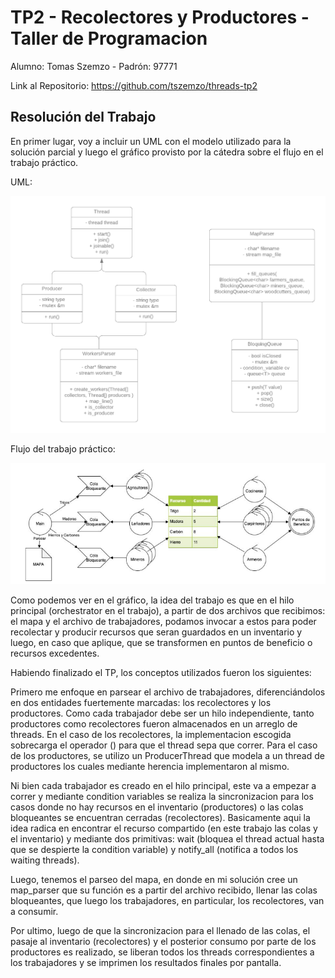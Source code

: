 # TP2 - Recolectores y Productores - Taller de Programacion
Alumno: Tomas Szemzo - Padrón: 97771

Link al Repositorio: https://github.com/tszemzo/threads-tp2

## Resolución del Trabajo
 
En primer lugar, voy a incluir un UML con el modelo utilizado para la solución parcial y luego el gráfico provisto por la cátedra sobre el flujo en el trabajo práctico.
 
 UML:

![UML](assets/uml.png)

Flujo del trabajo práctico:

![TCP](assets/flow.png)

Como podemos ver en el gráfico, la idea del trabajo es que en el hilo principal (orchestrator en el trabajo), a partir de dos archivos que recibimos: el mapa y el archivo de trabajadores, podamos invocar a estos para poder recolectar y producir recursos que seran guardados en un inventario y luego, en caso que aplique, que se transformen en puntos de beneficio o recursos excedentes.

Habiendo finalizado el TP, los conceptos utilizados fueron los siguientes:

Primero me enfoque en parsear el archivo de trabajadores, diferenciándolos en dos entidades fuertemente marcadas: los recolectores y los productores. Como cada trabajador debe ser un hilo independiente, tanto productores como recolectores fueron almacenados en un arreglo de threads. En el caso de los recolectores, la implementacion escogida sobrecarga el operador () para que el thread sepa que correr. Para el caso de los productores, se utilizo un ProducerThread que modela a un thread de productores los cuales mediante herencia implementaron al mismo.

Ni bien cada trabajador es creado en el hilo principal, este va a empezar a correr y mediante condition variables se realiza la sincronizacion para los casos donde no hay recursos en el inventario (productores) o las colas bloqueantes se encuentran cerradas (recolectores). Basicamente aqui la idea radica en encontrar el recurso compartido (en este trabajo las colas y el inventario) y mediante dos primitivas: wait (bloquea el thread actual hasta que se despierte la condition variable) y notify_all (notifica a todos los waiting threads).

Luego, tenemos el parseo del mapa, en donde en mi solución cree un map_parser que su función es a partir del archivo recibido, llenar las colas bloqueantes, que luego los trabajadores, en particular, los recolectores, van a consumir.

Por ultimo, luego de que la sincronizacion para el llenado de las colas, el pasaje al inventario (recolectores) y el posterior consumo por parte de los productores es realizado, se liberan todos los threads correspondientes a los trabajadores y se imprimen los resultados finales por pantalla.
